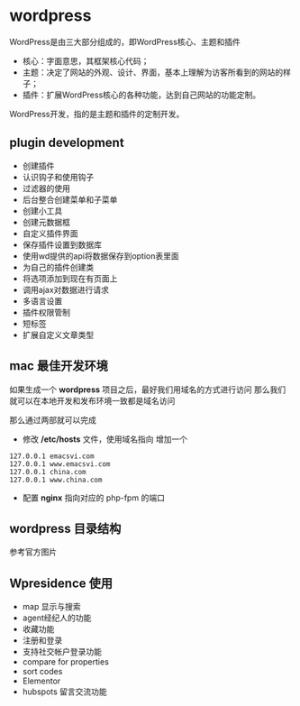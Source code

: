 # wordpress

WordPress是由三大部分组成的，即WordPress核心、主题和插件

- 核心：字面意思，其框架核心代码；
- 主题：决定了网站的外观、设计、界面，基本上理解为访客所看到的网站的样子；
- 插件：扩展WordPress核心的各种功能，达到自己网站的功能定制。

WordPress开发，指的是主题和插件的定制开发。

## plugin development

- 创建插件
- 认识钩子和使用钩子
- 过滤器的使用
- 后台整合创建菜单和子菜单
- 创建小工具
- 创建元数据框
- 自定义插件界面
- 保存插件设置到数据库
- 使用wd提供的api将数据保存到option表里面
- 为自己的插件创建类
- 将选项添加到现在有页面上
- 调用ajax对数据进行请求
- 多语言设置
- 插件权限管制
- 短标签
- 扩展自定义文章类型

## mac 最佳开发环境

如果生成一个 **wordpress** 项目之后，最好我们用域名的方式进行访问
那么我们就可以在本地开发和发布环境一致都是域名访问

那么通过两部就可以完成

-   修改 **/etc/hosts** 文件，使用域名指向 增加一个

```text
127.0.0.1 emacsvi.com
127.0.0.1 www.emacsvi.com
127.0.0.1 china.com
127.0.0.1 www.china.com
```

-   配置 **nginx** 指向对应的 php-fpm 的端口
<!-- -   同步 options 表中的 siteurl,home 字段 -->

## wordpress 目录结构

参考官方图片

## Wpresidence 使用

- map 显示与搜索
- agent经纪人的功能
- 收藏功能
- 注册和登录
- 支持社交帐户登录功能
- compare for properties
- sort codes
- Elementor
- hubspots 留言交流功能 

